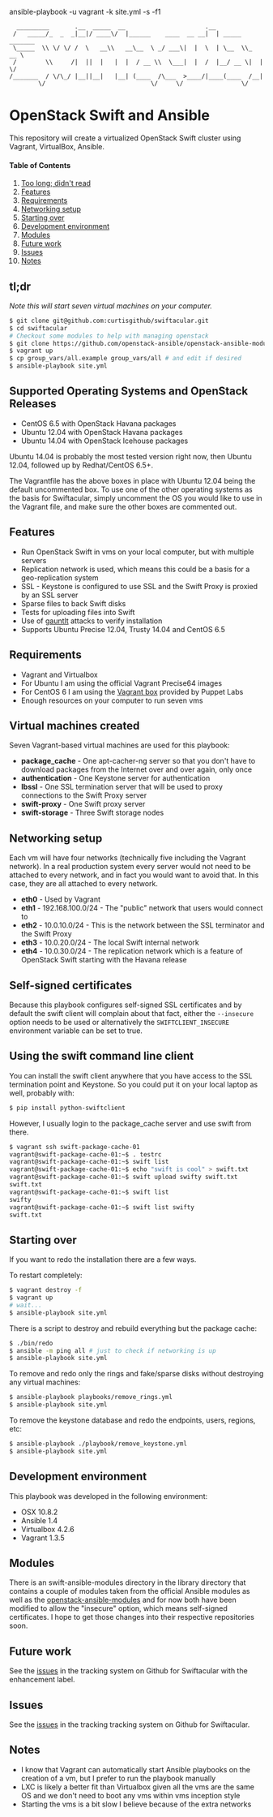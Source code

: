 ansible-playbook -u vagrant -k site.yml -s -f1

```
  _________       .__  _____  __                      .__                
 /   _____/_  _  _|__|/ ____\/  |______    ____  __ __|  | _____ _______ 
 \_____  \\ \/ \/ /  \   __\\   __\__  \ _/ ___\|  |  \  | \__  \\_  __ \
 /        \\     /|  ||  |   |  |  / __ \\  \___|  |  /  |__/ __ \|  | \/
/_______  / \/\_/ |__||__|   |__| (____  /\___  >____/|____(____  /__|   
        \/                             \/     \/                \/       
```

# OpenStack Swift and Ansible

This repository will create a virtualized OpenStack Swift cluster using Vagrant, VirtualBox, Ansible.

#### Table of Contents

1. [Too long; didn't read](#tldr)
2. [Features](#features)
3. [Requirements](#requirements)
4. [Networking setup](#networking-setup)
5. [Starting over](#starting-over)
6. [Development environment](#development-environment)
7. [Modules](#modules)
8. [Future work](#future-work)
9. [Issues](#issues)
10. [Notes](#notes)

## tl;dr

*Note this will start seven virtual machines on your computer.*

```bash
$ git clone git@github.com:curtisgithub/swiftacular.git
$ cd swiftacular
# Checkout some modules to help with managing openstack 
$ git clone https://github.com/openstack-ansible/openstack-ansible-modules library/openstack
$ vagrant up
$ cp group_vars/all.example group_vars/all # and edit if desired
$ ansible-playbook site.yml
```

## Supported Operating Systems and OpenStack Releases

* CentOS 6.5 with OpenStack Havana packages
* Ubuntu 12.04 with OpenStack Havana packages
* Ubuntu 14.04 with OpenStack Icehouse packages

Ubuntu 14.04 is probably the most tested version right now, then Ubuntu 12.04, followed up by Redhat/CentOS 6.5+.

The Vagrantfile has the above boxes in place with Ubuntu 12.04 being the default uncommented box. To use one of the other operating systems as the basis for Swiftacular, simply uncomment the OS you would like to use in the Vagrant file, and make sure the other boxes are commented out.

## Features

* Run OpenStack Swift in vms on your local computer, but with multiple servers
* Replication network is used, which means this could be a basis for a geo-replication system
* SSL - Keystone is configured to use SSL and the Swift Proxy is proxied by an SSL server
* Sparse files to back Swift disks
* Tests for uploading files into Swift
* Use of [gauntlt](http://gauntlt.org/) attacks to verify installation
* Supports Ubuntu Precise 12.04, Trusty 14.04 and CentOS 6.5

## Requirements

* Vagrant and Virtualbox
 * For Ubuntu I am using the official Vagrant Precise64 images
 * For CentOS 6 I am using the [Vagrant box](http://puppet-vagrant-boxes.puppetlabs.com/centos-65-x64-virtualbox-nocm.box) provided by Puppet Labs
* Enough resources on your computer to run seven vms

## Virtual machines created

Seven Vagrant-based virtual machines are used for this playbook:

* __package_cache__ - One apt-cacher-ng server so that you don't have to download packages from the Internet over and over again, only once
* __authentication__ - One Keystone server for authentication
* __lbssl__ - One SSL termination server that will be used to proxy connections to the Swift Proxy server
* __swift-proxy__ - One Swift proxy server
* __swift-storage__ - Three Swift storage nodes

## Networking setup

Each vm will have four networks (technically five including the Vagrant network). In a real production system every server would not need to be attached to every network, and in fact you would want to avoid that. In this case, they are all attached to every network.

* __eth0__ - Used by Vagrant
* __eth1__ - 192.168.100.0/24 - The "public" network that users would connect to
* __eth2__ - 10.0.10.0/24 - This is the network between the SSL terminator and the Swift Proxy
* __eth3__ - 10.0.20.0/24 - The local Swift internal network
* __eth4__ - 10.0.30.0/24 - The replication network which is a feature of OpenStack Swift starting with the Havana release

## Self-signed certificates

Because this playbook configures self-signed SSL certificates and by default the swift client will complain about that fact, either the <code>--insecure</code> option needs to be used or alternatively the <code>SWIFTCLIENT_INSECURE</code> environment variable can be set to true.

## Using the swift command line client

You can install the swift client anywhere that you have access to the SSL termination point and Keystone. So you could put it on your local laptop as well, probably with:

```bash
$ pip install python-swiftclient
```

However, I usually login to the package_cache server and use swift from there.

```bash
$ vagrant ssh swift-package-cache-01
vagrant@swift-package-cache-01:~$ . testrc 
vagrant@swift-package-cache-01:~$ swift list
vagrant@swift-package-cache-01:~$ echo "swift is cool" > swift.txt
vagrant@swift-package-cache-01:~$ swift upload swifty swift.txt 
swift.txt
vagrant@swift-package-cache-01:~$ swift list
swifty
vagrant@swift-package-cache-01:~$ swift list swifty
swift.txt
```

## Starting over

If you want to redo the installation there are a few ways. 

To restart completely:

```bash
$ vagrant destroy -f
$ vagrant up
# wait...
$ ansible-playbook site.yml
```

There is a script to destroy and rebuild everything but the package cache:

```bash
$ ./bin/redo
$ ansible -m ping all # just to check if networking is up
$ ansible-playbook site.yml
```

To remove and redo only the rings and fake/sparse disks without destroying any virtual machines:

```bash
$ ansible-playbook playbooks/remove_rings.yml
$ ansible-playbook site.yml
```

To remove the keystone database and redo the endpoints, users, regions, etc:

```bash
$ ansible-playbook ./playbook/remove_keystone.yml
$ ansible-playbook site.yml
```

## Development environment

This playbook was developed in the following environment:

* OSX 10.8.2
* Ansible 1.4
* Virtualbox 4.2.6
* Vagrant 1.3.5

## Modules

There is an swift-ansible-modules directory in the library directory that contains a couple of modules taken from the official Ansible modules as well as the [openstack-ansible-modules](https://github.com/lorin/openstack-ansible) and for now both have been modified to allow the "insecure" option, which means self-signed certificates. I hope to get those changes into their respective repositories soon.

## Future work

See the [issues](https://github.com/curtisgithub/swiftacular/issues) in the tracking system on Github for Swiftacular with the enhancement label.

## Issues

See the [issues](https://github.com/curtisgithub/swiftacular/issues) in the tracking tracking system on Github for Swiftacular.

## Notes

* I know that Vagrant can automatically start Ansible playbooks on the creation of a vm, but I prefer to run the playbook manually
* LXC is likely a better fit than Virtualbox given all the vms are the same OS and we don't need to boot any vms within vms inception style
* Starting the vms is a bit slow I believe because of the extra networks
